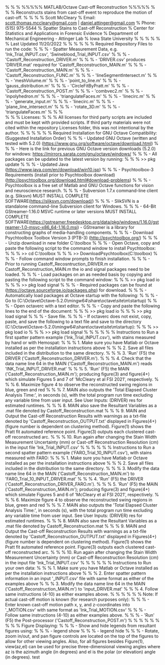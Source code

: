% % % %%%%% MATLAB/Octave Cast-off Reconstruction %%%%%
% % % Reconstructs stains from cast-off event to reproduce the motion of cast-off.
% % %
% Scott McCleary
% Email: scott.thomas.mccleary@gmail.com | daniel.attinger@gmail.com
% Phone: (515) 975-5544
% Spatter Stains to Cast-off Reconstruction
% Center for Statistics and Applications in Forensic Evidence
% Department of Mechanical Engineering - Attinger Lab
% Iowa State University
% % %
% % % Last Updated 11/20/2022
% % % 
% % % Required Repository Files to run the code:
% % %  - Spatter Measurement Data, e.g. 'Ink_Trial_INPUT.csv', 'Swineblood_Trial_INPUT.csv'
% % %  - 'Castoff_Reconstruction_DRIVER.m'
% % %  - 'DRIVER.csv' produces 'DRIVER.mat' required for 'Castoff_Reconstruction_MAIN.m'
% % %  - 'Castoff_Reconstruction_MAIN.m'
% % %  - 'Castoff_Reconstruction_FUNC.m'
% % %  - 'lineSegmentIntersect.m'
% % %  - 'meshVolume.m'
% % %  - 'point_to_line.m'
% % %  - 'gauss_distribution.m'
% % %  - 'CircleFitByPratt.m'
% % %  - 'Castoff_Reconstruction_POST.m'
% % %  - 'combvec2.m'
% % %  - 'inpolyhedron.m' 
% % %  - 'triangulateFaces.m' 
% % %  - 'linecirc.m'
% % %  - 'generate_input.m'
% % %    - 'linecirc.m'
% % %    - 'plane_line_intersect.m'
% % %    - 'rotate_3D.m'
% % %    - 'triangulateFaces.m'
% % %   
% % % Licenses:
% % % All licenses for third party scripts are included and must be kept with provided scripts. If third party materials were not cited within the repository Licenses folder, this was not intentional by the author.
% % % 
% % % Required Installation for GNU Octave Compatibility: (Suggested Installation Order)
% % %  - Updated GNU Octave (written and tested with 5.2.0) (https://www.gnu.org/software/octave/download.html)
% % %    - Here is the link for previous GNU Octave version downloads (5.2.0) for windows: https://mirrors.sarata.com/gnu/octave/windows/
% % % 	 - All packages can be updated to the latest version by running:
% % %   		>> pkg update
% % %  - Updated Java (https://www.java.com/en/download/win10.jsp)
% % %  - Psychtoolbox-3 Requirements (install prior to Psychtoolbox download) (http://psychtoolbox.org/download.html#download-problems)
% % % 	 - Psychtoolbox is a free set of Matlab and GNU Octave functions for vision and neuroscience research.
% % % 	 - Subversion 1.7.x command-line client (e.g. Sliksvn) MUST INSTALL COMPLETE SOFTWARE(https://sliksvn.com/download/)
% % % 		 - SlikSVN is a standalone command-line Subversion client for Windows.
% % % 	 - 64-Bit GStreamer-1.16.0 MSVC runtime or later versions MUST INSTALL COMPLETE SOFTWARE(https://gstreamer.freedesktop.org/data/pkg/windows/1.16.0/gstreamer-1.0-msvc-x86_64-1.16.0.msi)		 - GStreamer is a library for constructing graphs of media-handling components.
% % %  - Download Psychtoolbox Toolbox Version 3 (PTB-3) (http://psychtoolbox.org/)
% % % 	 - Unzip download in new folder C:\toolbox
% % % 	 - Open Octave, copy and paste the following script to the command window to install Psychtoolbox:
% % % >> cd C:\toolbox
% % % >> DownloadPsychtoolbox(C:\toolbox)
% % %  - Follow command window prompts to finish installation.
% % %  - Prior to running Castoff_Recosntruction_DRIVER.m or Castoff_Reconstruction_MAIN.m the io and signal packages need to be loaded.
% % % 	 - Load packages on an as needed basis by copying and pasting the following script to the command window:
% % % 		>> pkg load io
% % % 		>> pkg load signal
% % % 	 - Required packages can be found at (https://octave.sourceforge.io/packages.php) for download.
% % % 	 - Automatically load packages at Octave startup with the following:
% % % 		 - Go to (C:\Octave\Octave-5.2.0\mingw64\share\octave\site\m\startup)
% % % 		 - Open octaverc with a text editor.
% % % 		 - Copy and paste the following lines to the end of the document:
% % % 		>> pkg load io
% % % 		>> pkg load signal
% % %  - Save file.
% % % 			 - If octaverc does not exist, copy, paste, and save the following to a text file and save to the directory (C:\Octave\Octave-5.2.0\mingw64\share\octave\site\m\startup):
% % % 				>> pkg load io
% % % 				>> pkg load signal
% % % 
% % % Instructions to Run a first spatter pattern example ('Ink_Trial_INPUT.csv'), with stains measured by hand or with Hemospat:
% % % 1. Make sure you have Matlab or Octave installed as per the installation instructions above
% % % 2. Save all files included in the distribution to the same directory.
% % % 3. 'Run' (F5) the DRIVER ('Castoff_Reconstruction_DRIVER.m').
% % % 4. Check that the data name line 64 in the MAIN ('Castoff_Reconstruction_MAIN.m') reads 'INK_Trial_INPUT_DRIVER.mat'
% % % 5. 'Run' (F5) the MAIN ('Castoff_Reconstruction_MAIN.m'); producing figure(3) and figure(4+) which simulate Figures 5 and 7 of 'McCleary et al FSI 2021', respectively.
% % % 6. Maximize figure 4 to observe the reconstructed swing regions in blue, green and red
% % % 7. MAIN also outputs the 'Total Elapsed Cluster Analysis Time:', in seconds (s), with the total program run time excluding any variable time from user input. See User Inputs: (DRIVER) res for estimated runtimes.
% % % 8. MAIN also save the Resultant Variables as a .mat file denoted by Castoff_Reconstruction.mat
% % % 9. MAIN and Output the Cast-off Reconstruction Results with warnings as a txt-file denoted by 'Castoff_Reconstruction_OUTPUT.txt' displayed in Figures(4+) (figure number is dependent on clustering method). Figure(1) shows the Pratt fit automated reference point. Figure(3) outputs each clustered cast-off reconstructed arc.
% % % 10. Run again after changing the Stain Width Measurement Uncertainty (mm) or Cast-off Reconstruction Resolution (cm) in the input file 'Ink_Trial_INPUT.csv'
% % %
% % % Instructions to Run a second spatter pattern example ('FARO_Trial_10_INPUT.csv'), with stains measured with FARO:
% % % 1. Make sure you have Matlab or Octave installed as per the installation instructions above
% % % 2. Save all files included in the distribution to the same directory.
% % % 3. Modify the data name line 64 in the MAIN ('Castoff_Reconstruction_MAIN.m') to 'FARO_Trial_10_INPUT_DRIVER.mat'
% % % 4. 'Run' (F5) the DRIVER ('Castoff_Reconstruction_DRIVER_FARO.m').
% % % 5. 'Run' (F5) the MAIN ('Castoff_Reconstruction_MAIN.m'); producing figure(3) and figure(4+) which simulate Figures 5 and 6 of 'McCleary et al FSI 2021', respectively.
% % % 6. Maximize figure 4 to observe the reconstructed swing regions in blue, green and red
% % % 7. MAIN also outputs the 'Total Elapsed Cluster Analysis Time:', in seconds (s), with the total program run time excluding any variable time from user input. See User Inputs: (DRIVER) res for estimated runtimes.
% % % 8. MAIN also save the Resultant Variables as a .mat file denoted by Castoff_Reconstruction.mat
% % % 9. MAIN and Output the Cast-off Reconstruction Results with warnings as a txt-file denoted by 'Castoff_Reconstruction_OUTPUT.txt' displayed in Figures(4+) (figure number is dependent on clustering method). Figure(1) shows the Pratt fit automated reference point. Figure(3) outputs each clustered cast-off reconstructed arc.
% % % 10. Run again after changing the Stain Width Measurement Uncertainty (mm) or Cast-off Reconstruction Resolution (cm) in the input file 'Ink_Trial_INPUT.csv'
% % %
% % % Instructions to Run your own data:
% % % 1. Make sure you have Matlab or Octave installed as per the installation instructions above
% % % 2. Enter spatter pattern information in an input '_INPUT.csv' file with same format as either of the examples above
% % % 3. Modify the data name line 64 in the MAIN ('Castoff_Reconstruction_MAIN.m') to 'input_DRIVER.mat'
% % % 4. Follow same instructions (4-10) as either examples above.
% % % 
% % % Note: If actual cast-off motion is known (for research purposes only):
% % %   - Enter known cast-off motion path x, y, and z-coordinates into '_MOTION.csv' with same format as 'Ink_Trial_MOTION.csv'
% % %   - Follow same instructions (4-10) as either examples above.
% % %   - 'Run' (F5) the Post-processor ('Castoff_Reconstruction_POST.m')
% % % 
% % % 
% % % Figure Displaying:
% % %  - Show and hide legends from resultant figures using:
% % % 		 - legend show
% % % 		 - legend hide
% % % 	 - Rotate, zoom in/out, and pan figure controls are located on the top of the figures to allow for other viewing angles. Also, for all figures besides Figure(1), view(az,el) can be used for precise three-dimensional viewing angles where az is the azimuth angle (in degrees) and el is the polar (or elevation) angle (in degrees).
test